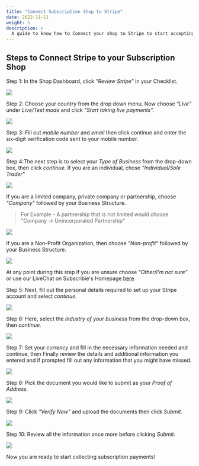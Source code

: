 ```yaml
---
title: "Connect Subscription Shop to Stripe"
date: 2022-11-11
weight: 5
description: >
  A guide to know how to Connect your shop to Stripe to start accepting payments.
---
```


## Steps to Connect Stripe to your Subscription Shop

Step 1: In the Shop Dashboard, click *"Review Stripe"*  in your Checklist.

![](https://subscribie.co.uk/blog/content/images/size/w1000/2022/11/image-27.png)


Step 2: Choose your country from the drop down menu. Now choose *"Live"* under *Live/Test mode* and click *"Start taking live payments".*

![](https://subscribie.co.uk/blog/content/images/2022/10/image-4.png)

Step 3: Fill out *mobile number* and *email* then click continue and enter the six-digit verification code sent to your mobile number. 

![](https://subscribie.co.uk/blog/content/images/2022/11/image-17.png)

Step 4:The next step is to select your *Type of Business* from the drop-down box, then click *continue.*
If you are an individual, chose *"Individual/Sole Trader"*

![](https://subscribie.co.uk/blog/content/images/size/w1000/2022/11/image-4.png)

If you are a limited company, private company or partnership, choose *"Company"* followed by your Business Structure.
>For Example - A partnership that is not limited would choose "Company -> Unincorporated Partnership"

![](https://subscribie.co.uk/blog/content/images/size/w1000/2022/11/image-28.png)

If you are a Non-Profit Organization, then choose *"Non-profit"* followed by your Business Structure.

![](https://subscribie.co.uk/blog/content/images/size/w1000/2022/11/image-29.png)

At any point during this step if you are unsure choose *"Other/I'm not sure"* or use our LiveChat on Subscribie's Homepage [here](https://tawk.to/chat/5bb49daeb033e9743d02127f/default)


Step 5: Next, fill out the personal details required to set up your Stripe account and select *continue.*

![](https://subscribie.co.uk/blog/content/images/2022/11/image-30.png)

Step 6: Here, select the *Industry of your business* from the drop-down box, then *continue.*

![](https://subscribie.co.uk/blog/content/images/2022/11/image-31.png)

Step 7: Set your *currency* and fill in the necessary information needed and continue, then Finally review the details and additional information you entered and if prompted fill out any information that you might have missed.

![](https://subscribie.co.uk/blog/content/images/2022/11/image-32.png)

Step 8: Pick the document you would like to submit as your *Proof of Address.*

![](https://subscribie.co.uk/blog/content/images/2022/11/image-33.png)

Step 9: Click *"Verify Now"* and upload the documents then click *Submit.*

![](https://subscribie.co.uk/blog/content/images/2022/11/image-34.png)

Step 10: Review all the information once more before clicking *Submit.*

![](https://subscribie.co.uk/blog/content/images/2022/11/image-35.png)

Now you are ready to start collecting subscription payments!